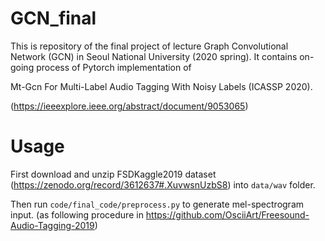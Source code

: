 # GCN_final

This is repository of the final project of lecture Graph Convolutional Network (GCN) in Seoul National University (2020 spring).
It contains on-going process of Pytorch implementation of

Mt-Gcn For Multi-Label Audio Tagging With Noisy Labels (ICASSP 2020).

(https://ieeexplore.ieee.org/abstract/document/9053065)


# Usage
First download and unzip FSDKaggle2019 dataset (https://zenodo.org/record/3612637#.XuvwsnUzbS8) into ```data/wav``` folder.

Then run ```code/final_code/preprocess.py``` to generate mel-spectrogram input. (as following procedure in https://github.com/OsciiArt/Freesound-Audio-Tagging-2019)

